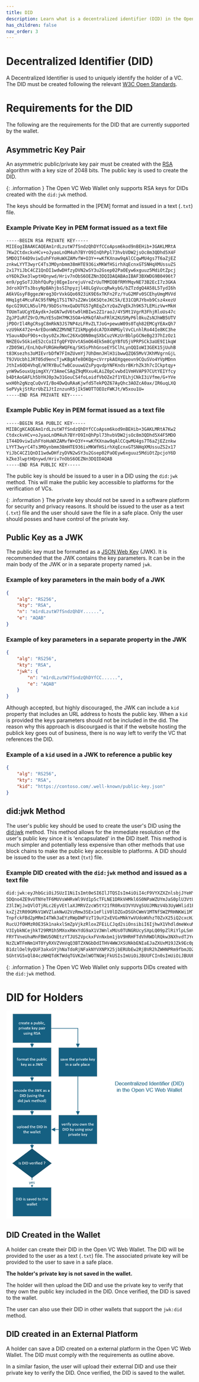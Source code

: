 ```yaml
---
title: DID
description: Learn what is a decentralized identifier (DID) in the Open VC Web Wallet
has_children: false
nav_order: 3
---
```


# Decentralized Identifier (DID)

A Decentralized Identifier is used to uniquely identify the holder of a VC. The DID must be created following the relevant [W3C Open Standards](https://www.w3.org/TR/did-1.0/).

# Requirements for the DID

The following are the requirements for the DID that are currently supported by the wallet. 

## Asymmetric Key Pair

An asymmetric public/private key pair must be created with the [RSA](https://datatracker.ietf.org/doc/html/rfc3447) algorithm with a key size of 2048 bits. The public key is used to create the DID.

{: .information }
The Open VC Web Wallet only supports RSA keys for DIDs created with the ``did:jwk`` method.

The keys should be formatted in the [PEM] format and issued in a text (``.txt``) file.

### Example Private Key in PEM format issued as a text file
```
-----BEGIN RSA PRIVATE KEY-----
MIIEogIBAAKCAQEAm1rdLzutW7fSndzQhDYfCCoApsm6kod9nBEHib+3GAKLMRtA
7Kw2CtdxckvHCv+oJyaoLnOM4uh7BYrO9InQhPpl73hvbVDW2jsOc8m3QDhd5X4F
5MDO1T44D9viwIuhFYoHuWXZAMvfW+O3Y++wKfKXnaw9qAlCCqwMU4gs7T6aZjEZ
znkwLYYT3wyrC4Ts3MOynbmm38mHTE936ixMKWfHSirhXqEcnxGTSNHqXMUssuZS
2x17YiJbC4CZ1QnDI1wdwDHfzyDVN2wSY3u2Gsep02PaOEyw6xguuz5MdiOtZpcj
oY6DkZke3lwptHQnywd/Hriv7nObS6OEZNn3DQIDAQABAoIBAF3BXWDG9B0496t7
en9/pgSoTJJbhfQuPpj0EgeIorejuVreZrUuTMMIOBfRMYMqvNE73B2EcI7z3GKA
3droXOYTs3bsyNpBAhjbsSIhpyzjl48LGgVucqRwkybG/bZTzdgQ4A58L5TydI6h
A6kVGsyF8ggezWreg3OrVxkGQo6923iK9E6xTKFn2Fz/YuG2MFv0SCEhyUmgMVVd
HHq1gt4McuFAC95fNMg1TS1TN7sZ2Wv16KSQteJKCSk/E31CQRJYbxb9Csz4xezU
6pcGI9UCLN5ulP0/9bDSsYmxQaDUTG57gREqZxYzQaZVqEkJh9K57LEMizVw+MkH
TOUmTaUCgYEAydk+JeGN7wdV6tw9lHBIws2Z1raoJ/4Y5Mt1VgrR3FhjRloUs47c
ZgJPIuRfZ9rD/MuYE5sDH7MK35OA+kMkQfAhxFRlK2KU5MyP6l0kuZsNJhWB5UTV
jPDOrIl4RgCRsgC8mRkN3JS7NP4zLFRvZLTJoG+pewuW09s0Tqh82EMCgYEAxQh7
vzU9kK472e+ArEDonWNZZMVNETZ1kMpg6dcA7DX4NMGylVvCLnhlRo44Ie8KC3he
YSauvADoF9Os+cbys0ZxJNxC26XxQ0N0mqSXbCuzVKzUrBblpGCNeBg237hIzOz1
NHZEGv5GkieE52cCoIIfgQFYQVvtASmO64Ek5m8CgYBfU5jVPRPSCk3aUE9I1kqW
rZD05Wi/EnLhQvFURGHeRWQFKq/SKSsPhhGnseEY5ClhLynQQIoWI3GEK15jUuhB
t83Ksezhs3oMIEvrbDfW7FImZUvmYj7UhDmnJHlH3ibwwQZQ65MvVJKhMVgrnGjL
T9JVUcbh1JRT05d9encTjwKBgAfe8OKQg+cVrrpkAOXgqeovn9CQuSVo4YVpMDnn
JthIx6OD4VhqE/W7RYBuCfwBCouuwUZsPyqvdpYNFKndsrBKrhZk3h7cICkptqy+
ynW9wSouxUgimgXY/Y3AmeCSAgZ9qMXxu4LAiZ0pCvwbd1VmHVAP97CUtYEIYfcy
b4DtAoGAFLh5bYHJ0p3w31GouCS4foLoidfVbOZe2f1YELhjCNkI3iVfme/G+YVe
wxH0h2gNzqCuQvVI/Bo4DwQuRAaKjwfd5TekPQZ67AyQhc3AOZcA0ax/IR6uqLXQ
SePVykjStRzrUbZ1JtIznzunR5jIk5WOTTOEOzFWKJt/W5xou1U=
-----END RSA PRIVATE KEY-----
```

### Example Public Key in PEM format issued as a text file
```
-----BEGIN RSA PUBLIC KEY-----
MIIBCgKCAQEAm1rdLzutW7fSndzQhDYfCCoApsm6kod9nBEHib+3GAKLMRtA7Kw2
CtdxckvHCv+oJyaoLnOM4uh7BYrO9InQhPpl73hvbVDW2jsOc8m3QDhd5X4F5MDO
1T44D9viwIuhFYoHuWXZAMvfW+O3Y++wKfKXnaw9qAlCCqwMU4gs7T6aZjEZznkw
LYYT3wyrC4Ts3MOynbmm38mHTE936ixMKWfHSirhXqEcnxGTSNHqXMUssuZS2x17
YiJbC4CZ1QnDI1wdwDHfzyDVN2wSY3u2Gsep02PaOEyw6xguuz5MdiOtZpcjoY6D
kZke3lwptHQnywd/Hriv7nObS6OEZNn3DQIDAQAB
-----END RSA PUBLIC KEY-----
```

The public key is should be issued to a user in a DID using the ``did:jwk`` method. This will make the public key accessible to platforms for the verification of VCs.

{: .information }
The private key should not be saved in a software platform for security and privacy reasons. It should be issued to the user as a text (``.txt``) file and the user should save the file in a safe place. Only the user should posses and have control of the private key.

## Public Key as a JWK

The public key must be formatted as a [JSON Web Key](https://datatracker.ietf.org/doc/html/rfc7517) (JWK). It is recommended that the JWK contains the key parameters. It can be in the main body of the JWK or in a separate property named ``jwk``.

### Example of key parameters in the main body of a JWK
```json
{
    "alg": "RS256",
    "kty": "RSA",
    "n": "m1rdLzutW7fSndzQhDY......",
    "e": "AQAB"
}
```

### Example of key parameters in a separate property in the JWK

```json
{
    "alg": "RS256",
    "kty": "RSA",
    "jwk": {
        "n": "m1rdLzutW7fSndzQhDYfCC......",
        "e": "AQAB"
    }
}
```

Although accepted, but highly discouraged, the JWK can include a ``kid`` property that includes an URL address to hosts the public key. When a ``kid`` is provided the keys parameters should not be included in the did. The reason why this approach is discourgaed is that if the website hosting the publick key goes out of business, there is no way left to verify the VC that references the DID.

### Example of a ``kid`` used in a JWK to reference a public key
```json
{
    "alg": "RS256",
    "kty": "RSA",
    "kid": "https://contoso.com/.well-known/public-key.json"
}
```
## did:jwk Method

The user's public key should be used to create the user's DID using the [did:jwk](https://github.com/quartzjer/did-jwk/blob/main/spec.md) method. This method allows for the immediate resolution of the user's public key since it is 'encapsulated' in the DID itself. This method is much simpler and potentially less expensive than other methods that use block chains to make the public key accessible to platforms. A DID should be issued to the user as a text (``txt``) file.

### Example DID created with the ``did:jwk`` method and issued as a text file

```bash
did:jwk:eyJhbGciOiJSUzI1NiIsImt0eSI6IlJTQSIsIm4iOiI4cF9VYXZXZnlsbjJYeHY1el9GMjdBeVh4WExxU1dyMm
5DQno4ZE9vUTNYeTF6MUVsWHRvWl9Vd1p5cTFLNE1DRkVHMkl6S0NPaWZUYmJaS0plU3VtUlJQeFpoN2RjOENmU0YxUWE1
Z3lIWjJxQVlOTjRLc2EyVEtlaXJMRVZzcW5tY21fR0RxU3VYUVg5UUJMNzV4b3UyWHlid1F3VG9ZdklBRTRQUjRwRjc2S1
kxZjZtR09GMkV1WVZlakNwU2VzRmw3SEx1eFliV0lDZGxDSGhCWmV1MTNfSWZPRHNKWi1MTEthTzlWVk1YMHVzQ2dwdXc5
TnpfckFBd2pMRmI4TWk3aEYzRWpDWFVzT19uY2xEVGxMNkYwVUdoWVhzT0ZvX25iQ2cxcHJkVFhRV1NEeS05UjVubUhobV
RucUJfOHMzR0E3Sk1nakxlSmZpVjkzRloxZFEiLCJqd2siOnsibiI6IjhwX1VhdldmeWxuMlh4djV6X0YyN0F5WHhYTHFT
V3IybkNCejhkT29RM1h5MXoxRWxYdG9aX1V3WnlxMUs0TUNGRUcySXpLQ09pZlRiYlpLSmVTdW1SUlB4Wmg3ZGM4Q2ZTRj
FRYTVneUhaMnFBWU5ONEtzYTJUS2VpckxFVnNxbm1jbV9HRHFTdVhRWDlRQkw3NXhvdTJYeWJ3UXdUb1l2SUFFNFBSNHBG
NzZLWTFmNm1HT0YyRXVZVmVqQ3BTZXNGbDdITHV4WWJXSUNkbENIaEJaZXUxM19JZk9Ec0paLUxMS2FPOVZWTVgwdXNDZ3
B1dzlOel9yQUF3akxGYjhNaTdoRjNFakNYVXNPX25jbERUbEw2RjBVR2hZWHNPRm9fbmJDZzFwcmRUWFFXU0R5LTlSNW5t
SGhtVG5xQl84czNHQTdKTWdqTGVKZmlWOTNGWjFkUSIsImUiOiJBUUFCIn0sImUiOiJBUUFCIn0

```

{: .information }
The Open VC Web Wallet only supports DIDs created with the ``did:jwk`` method.

# DID for Holders

![image](/images/did.png)

## DID Created in the Wallet

A holder can create their DID in the Open VC Web Wallet. The DID will be provided to the user as a text (``.txt``) file. The associated private key will be provided to the user to save in a safe place.

**The holder's private key is not saved in the wallet.**

The holder will then upload the DID and use the private key to verify that they own the public key included in the DID. Once verified, the DID is saved to the wallet.

The user can also use their DID in other wallets that support the ``jwk:did`` method.

## DID created in an External Platform

A holder can save a DID created on a external platform in the Open VC Web Wallet. The DID must comply with the requirements as outline above.

In a similar fasion, the user will upload their external DID and use their private key to verify the DID. Once verified, the DID is saved to the wallet.

